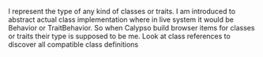 I represent the type of any kind of classes or traits.
I am introduced to abstract actual class implementation where in live system it would be Behavior or TraitBehavior.
So when Calypso build browser items for classes or traits their type is supposed to be me.
Look at class references to discover all compatible class definitions